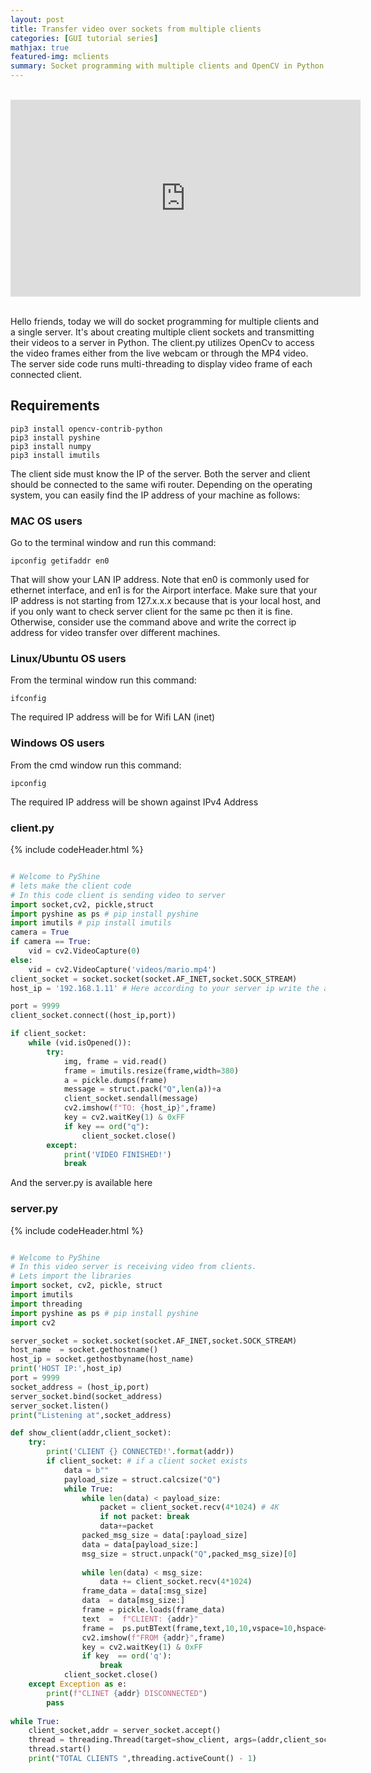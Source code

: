 ```yaml
---
layout: post
title: Transfer video over sockets from multiple clients
categories: [GUI tutorial series]
mathjax: true
featured-img: mclients
summary: Socket programming with multiple clients and OpenCV in Python
---
```


<br>
<div align="center">
<iframe width="560" height="315" src="https://www.youtube.com/embed/1skHb3IjOr4" frameborder="0" allow="accelerometer; autoplay; clipboard-write; encrypted-media; gyroscope; picture-in-picture" allowfullscreen></iframe>
</div>
<br>


Hello friends, today we will do socket programming for multiple clients and a single server. It's about creating multiple client sockets and transmitting their 
videos to a server in Python. The client.py utilizes OpenCv to access the video frames either from the live webcam or through the MP4 video. The server side code 
runs multi-threading to display video frame of each connected client. 

## Requirements

```
pip3 install opencv-contrib-python
pip3 install pyshine
pip3 install numpy
pip3 install imutils
```

The client side must know the IP of the server. Both the server and client should be connected to the same wifi router. Depending on the operating system, you can easily find the IP address of your machine as follows:

### MAC OS users

Go to the terminal window and run this command:

```
ipconfig getifaddr en0

```
That will show your LAN IP address. Note that en0 is commonly used for ethernet interface, and en1 is for the Airport interface. Make sure that your IP address is not starting from 127.x.x.x because that is your local host, and if you only want to check server client for the same pc then it is fine. Otherwise, consider use the command above and write the correct ip address for video transfer over different machines. 


### Linux/Ubuntu OS users

From the terminal window run this command:

```
ifconfig
```
The required IP address will be for Wifi LAN (inet)

### Windows OS users

From the cmd window run this command:

```
ipconfig
```

The required IP address will be shown against IPv4 Address




### client.py
{% include codeHeader.html %}
```python

# Welcome to PyShine
# lets make the client code
# In this code client is sending video to server
import socket,cv2, pickle,struct
import pyshine as ps # pip install pyshine
import imutils # pip install imutils
camera = True
if camera == True:
	vid = cv2.VideoCapture(0)
else:
	vid = cv2.VideoCapture('videos/mario.mp4')
client_socket = socket.socket(socket.AF_INET,socket.SOCK_STREAM)
host_ip = '192.168.1.11' # Here according to your server ip write the address

port = 9999
client_socket.connect((host_ip,port))

if client_socket: 
	while (vid.isOpened()):
		try:
			img, frame = vid.read()
			frame = imutils.resize(frame,width=380)
			a = pickle.dumps(frame)
			message = struct.pack("Q",len(a))+a
			client_socket.sendall(message)
			cv2.imshow(f"TO: {host_ip}",frame)
			key = cv2.waitKey(1) & 0xFF
			if key == ord("q"):
				client_socket.close()
		except:
			print('VIDEO FINISHED!')
			break

```

And the server.py is available here

### server.py
{% include codeHeader.html %}
```python

# Welcome to PyShine
# In this video server is receiving video from clients.
# Lets import the libraries
import socket, cv2, pickle, struct
import imutils
import threading
import pyshine as ps # pip install pyshine
import cv2

server_socket = socket.socket(socket.AF_INET,socket.SOCK_STREAM)
host_name  = socket.gethostname()
host_ip = socket.gethostbyname(host_name)
print('HOST IP:',host_ip)
port = 9999
socket_address = (host_ip,port)
server_socket.bind(socket_address)
server_socket.listen()
print("Listening at",socket_address)

def show_client(addr,client_socket):
	try:
		print('CLIENT {} CONNECTED!'.format(addr))
		if client_socket: # if a client socket exists
			data = b""
			payload_size = struct.calcsize("Q")
			while True:
				while len(data) < payload_size:
					packet = client_socket.recv(4*1024) # 4K
					if not packet: break
					data+=packet
				packed_msg_size = data[:payload_size]
				data = data[payload_size:]
				msg_size = struct.unpack("Q",packed_msg_size)[0]
				
				while len(data) < msg_size:
					data += client_socket.recv(4*1024)
				frame_data = data[:msg_size]
				data  = data[msg_size:]
				frame = pickle.loads(frame_data)
				text  =  f"CLIENT: {addr}"
				frame =  ps.putBText(frame,text,10,10,vspace=10,hspace=1,font_scale=0.7, 						background_RGB=(255,0,0),text_RGB=(255,250,250))
				cv2.imshow(f"FROM {addr}",frame)
				key = cv2.waitKey(1) & 0xFF
				if key  == ord('q'):
					break
			client_socket.close()
	except Exception as e:
		print(f"CLINET {addr} DISCONNECTED")
		pass
		
while True:
	client_socket,addr = server_socket.accept()
	thread = threading.Thread(target=show_client, args=(addr,client_socket))
	thread.start()
	print("TOTAL CLIENTS ",threading.activeCount() - 1)
	
				

```




